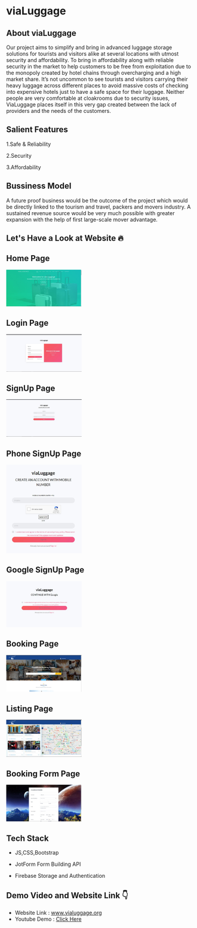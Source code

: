 # viaLuggage 

## About viaLuggage
Our project aims to simplify and bring in advanced luggage storage solutions for tourists and visitors alike at several locations with utmost security and affordability.
To bring in affordability along with reliable security in the market to help customers to be free from exploitation due to the monopoly created by hotel chains through overcharging and a high market share.
It’s not uncommon to see tourists and visitors carrying their heavy luggage across different places to avoid massive costs of checking into expensive hotels just to have a safe space for their luggage. Neither people are very comfortable at cloakrooms due to security issues, ViaLuggage places itself in this very gap created between the lack of providers and the needs of the customers.

## Salient Features
1.Safe & Reliability  

2.Security  

3.Affordability  
 

## Bussiness Model
A future proof business would be the outcome of the project which would be directly linked to the tourism and travel, packers and movers industry. A sustained revenue source would be very much possible with greater expansion with the help of first large-scale mover advantage.


<h2 align= "left"><b>Let's Have a Look at Website 🔥</b></h2>

<p align="left">

## Home Page  
<img width=40% src="screenshots/home.jpeg"> &ensp;  

## Login Page  
<img width=40% src="screenshots/login.jpeg"> &ensp;  

## SignUp Page  
<img width=40% src="screenshots/signup.jpeg"> &ensp;  

## Phone SignUp Page  
<img width=40% src="screenshots/mobilesignin.jpeg"> &ensp;  

## Google SignUp Page  
<img width=40% src="screenshots/googlesignin.jpeg"> &ensp;  

## Booking Page  
<img width=40% src="screenshots/bookingpage1.jpeg"> &ensp;  

## Listing Page  
<img width=40% src="screenshots/listings.jpeg"> &ensp;  

## Booking Form Page  
<img width=40% src="screenshots/bookingform1.jpeg"> &ensp;  


## Tech Stack

- JS,CSS,Bootstrap

- JotForm Form Building API

- Firebase Storage and Authentication

<h2 align= "left"><b>Demo Video and Website Link 👇</b></h2>

- Website Link : <a href="https://www.vialuggage.org/" target="_blank">www.vialuggage.org</a>
- Youtube Demo : <a href="https://youtu.be/6w6P6KWm41A">Click Here</a>
